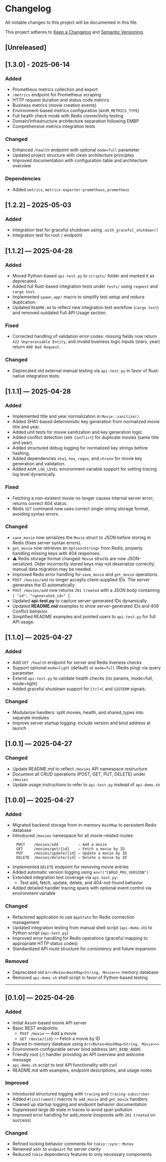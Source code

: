 # Changelog

All notable changes to this project will be documented in this file.

This project adheres to [Keep a Changelog](https://keepachangelog.com/en/1.0.0/)
and [Semantic Versioning](https://semver.org/).

## [Unreleased]

## [1.3.0] - 2025-06-14

### Added
- Prometheus metrics collection and export
- `/metrics` endpoint for Prometheus scraping
- HTTP request duration and status code metrics
- Business metrics (movie creation events)
- Environment-based metrics configuration (`AXUM_METRICS_TYPE`)
- Full health check mode with Redis connectivity testing
- Domain/Infrastructure architecture separation following EMBP
- Comprehensive metrics integration tests

### Changed
- Enhanced `/health` endpoint with optional `mode=full` parameter
- Updated project structure with clean architecture principles
- Improved documentation with configuration table and architecture overview

### Dependencies
- Added `metrics`, `metrics-exporter-prometheus`, `prometheus`

## [1.2.2] – 2025-05-03
### Added
- Integration test for graceful shutdown using `.with_graceful_shutdown()`
- Integration test for root `/` endpoint

## [1.1.2] — 2025-04-28

### Added
- Moved Python-based `api-test.py` to `scripts/` folder and marked it as deprecated.
- Added full Rust-based integration tests under `tests/` using `reqwest` and `cargo test`.
- Implemented `spawn_app!` macro to simplify test setup and reduce duplication.
- Updated `README.md` to reflect new integration test workflow (`cargo test`) and removed
  outdated Full API Usage section.

### Fixed
- Corrected handling of validation error codes: missing fields now return
  `422 Unprocessable Entity`, and invalid business logic inputs (stars, year) return
  `400 Bad Request`.

### Changed
- Deprecated old external manual testing via `api-test.py` in favor of Rust-native
  integration tests.

## [1.1.1] — 2025-04-28

### Added
- Implemented title and year normalization in `Movie::sanitize()`.
- Added SHA1-based deterministic key generation from normalized movie title and year.
- Added unit tests for movie sanitization and key generation logic.
- Added conflict detection (`409 Conflict`) for duplicate movies (same title and year).
- Added structured debug logging for normalized key strings before hashing.
- Added dependencies `sha1`, `hex`, `regex`, and `chrono` for movie key generation
  and validation.
- Added `AXUM_LOG_LEVEL` environment variable support for setting tracing log level
  dynamically.

### Fixed
- Fetching a non-existent movie no longer causes internal server error; returns correct 404 status.
- Redis `SET` command now uses correct single-string storage format, avoiding syntax errors.

### Changed
- `save_movie` now serializes the `Movie` struct to JSON before storing in Redis 
   (fixes server syntax errors).
- `get_movie` now retrieves an `Option<String>` from Redis, properly handling missing keys 
   with 404 responses.
- ⚠️ Redis storage format changed: `Movie` structs are now JSON-serialized. Older incorrectly 
  stored keys may not deserialize correctly; manual data migration may be needed.
- Improved Redis error handling for `save_movie` and `get_movie` operations.
- `POST /movies/add` no longer accepts client-supplied IDs. The server generates the ID 
  automatically.
- `POST /movies/add` now returns `201 Created` with a JSON body containing 
  `{ "id": "<generated_id>" }`.
- Updated **api-test.py** to capture server-generated IDs dynamically.
- Updated **README.md** examples to show server-generated IDs and 409 Conflict behavior.
- Simplified README examples and pointed users to `api-test.py` for full API usage.

## [1.1.0] — 2025-04-27

### Added
- Add `GET /health` endpoint for server and Redis liveness checks
- Support optional `mode=light` (default) or `mode=full` (Redis ping) via query parameter
- Extend `api-test.py` to validate health checks (no params, mode=full, mode=light)
- Added graceful shutdown support for `Ctrl+C` and `SIGTERM` signals.

### Changed
- Modularize handlers: split movies, health, and shared_types into separate modules
- Improve server startup logging: include version and bind address at launch

## [1.0.1] — 2025-04-27

### Changed
- Update README.md to reflect `/movies` API namespace restructure
- Document all CRUD operations (POST, GET, PUT, DELETE) under `/movies`
- Update usage instructions to refer to `api-test.py` instead of `api-demo.sh`

## [1.0.0] — 2025-04-27

### Added
- Migrated backend storage from in-memory `HashMap` to persistent Redis database
- Introduced `/movies` namespace for all movie-related routes:
```
     POST    /movies/add         — Add a movie
     GET     /movies/get/{id}    — Fetch a movie by ID
     PUT     /movies/update/{id} — Update a movie by ID
     DELETE  /movies/delete/{id} — Delete a movie by ID
```
- Implemented `DELETE` endpoint for removing movie entries
- Added automatic version logging using `env!("CARGO_PKG_VERSION")`
- Extended integration test coverage via `api-test.py`:
  - Test add, fetch, update, delete, and 404-not-found behavior
- Added detailed handler tracing spans with optional event control via environment variable

### Changed
- Refactored application to use `AppState` for Redis connection management
- Updated integration testing from manual shell script (`api-demo.sh`) to Python script (`api-test.py`)
- Improved error handling for Redis operations (graceful mapping to appropriate HTTP status codes)
- Standardized API route structure for consistency and future expansion

### Removed
- Deprecated old `Arc<Mutex<HashMap<String, Movie>>>` memory database
- Removed `api-demo.sh` shell script in favor of Python-based testing

---

## [0.1.0] — 2025-04-26

### Added
- Initial Axum-based movie API server
- Basic REST endpoints:
  - `POST /movie` — Add a movie
  - `GET /movie/{id}` — Fetch a movie by ID
- Shared in-memory database using `Arc<Mutex<HashMap<String, Movie>>>`
- Environment-configurable server bind address (`API_BIND_ADDR`)
- Friendly root (`/`) handler providing an API overview and welcome message
- `api-demo.sh` script to test API functionality with curl
- README.md with examples, endpoint descriptions, and usage notes

### Improved
- Introduced structured logging with `tracing` and `tracing-subscriber`
- Added `#[instrument]` macros to `add_movie` and `get_movie` handlers
- Cleaned up startup logging and endpoint behavior documentation
- Suppressed large db state in traces to avoid span pollution
- Improved error handling for add_movie (responds with `201 Created` on success)

### Changed
- Refined locking behavior comments for `tokio::sync::Mutex`
- Renamed `addr` to `endpoint` for server clarity
- Reduced `tokio` dependency features to only necessary components
